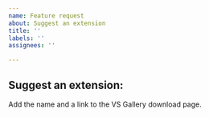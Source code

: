 ```yaml
---
name: Feature request
about: Suggest an extension
title: ''
labels: ''
assignees: ''

---
```


## Suggest an extension:
Add the name and a link to the VS Gallery download page.
